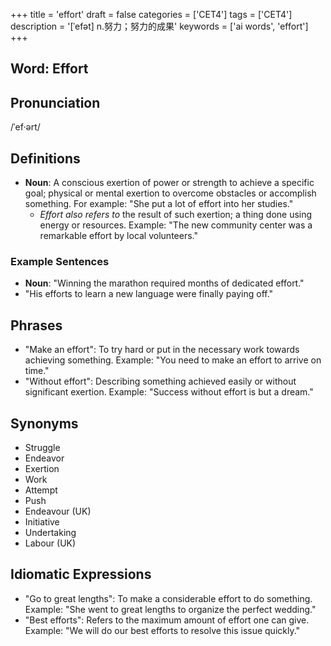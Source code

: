 +++
title = 'effort'
draft = false
categories = ['CET4']
tags = ['CET4']
description = '[ˈefət] n.努力；努力的成果'
keywords = ['ai words', 'effort']
+++

## Word: Effort

## Pronunciation
/ˈef·ərt/

## Definitions
- **Noun**: A conscious exertion of power or strength to achieve a specific goal; physical or mental exertion to overcome obstacles or accomplish something. For example: "She put a lot of effort into her studies."
  - *Effort also refers to* the result of such exertion; a thing done using energy or resources. Example: "The new community center was a remarkable effort by local volunteers."

### Example Sentences
- **Noun**: "Winning the marathon required months of dedicated effort."
- "His efforts to learn a new language were finally paying off."

## Phrases
- "Make an effort": To try hard or put in the necessary work towards achieving something. Example: "You need to make an effort to arrive on time."
- "Without effort": Describing something achieved easily or without significant exertion. Example: "Success without effort is but a dream."

## Synonyms
- Struggle
- Endeavor
- Exertion
- Work
- Attempt
- Push
- Endeavour (UK)
- Initiative
- Undertaking
- Labour (UK) 

## Idiomatic Expressions
- "Go to great lengths": To make a considerable effort to do something. Example: "She went to great lengths to organize the perfect wedding."
- "Best efforts": Refers to the maximum amount of effort one can give. Example: "We will do our best efforts to resolve this issue quickly."
